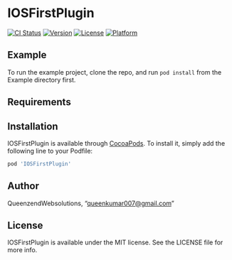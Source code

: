 # IOSFirstPlugin

[![CI Status](https://img.shields.io/travis/QueenzendWebsolutions/IOSFirstPlugin.svg?style=flat)](https://travis-ci.org/QueenzendWebsolutions/IOSFirstPlugin)
[![Version](https://img.shields.io/cocoapods/v/IOSFirstPlugin.svg?style=flat)](https://cocoapods.org/pods/IOSFirstPlugin)
[![License](https://img.shields.io/cocoapods/l/IOSFirstPlugin.svg?style=flat)](https://cocoapods.org/pods/IOSFirstPlugin)
[![Platform](https://img.shields.io/cocoapods/p/IOSFirstPlugin.svg?style=flat)](https://cocoapods.org/pods/IOSFirstPlugin)

## Example

To run the example project, clone the repo, and run `pod install` from the Example directory first.

## Requirements

## Installation

IOSFirstPlugin is available through [CocoaPods](https://cocoapods.org). To install
it, simply add the following line to your Podfile:

```ruby
pod 'IOSFirstPlugin'
```

## Author

QueenzendWebsolutions, “queenkumar007@gmail.com”

## License

IOSFirstPlugin is available under the MIT license. See the LICENSE file for more info.
